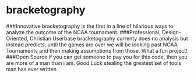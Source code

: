 bracketography
==============
###Innovative
bracketography is the first in a line of hilarious ways to analyze the outcome of the NCAA tournament.
###Professional, Design-Oriented, Christian Userbase
bracketography currenty does no analysis but instead predicts, until the games are over we will be looking past NCAA Tournaments and then making assumptions from those. What a fun project!
###Open Source
if you can get someone to pay you for this code, then you are more of a man than i am. Good Luck stealing the greatest set of tools man has ever written
